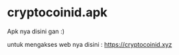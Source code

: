 # cryptocoinid.apk
Apk nya disini gan :)

untuk mengakses web nya disini : https://cryptocoinid.xyz
